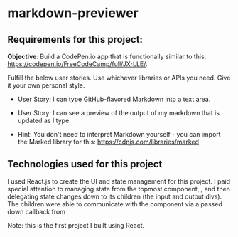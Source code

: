 # markdown-previewer

## Requirements for this project:
__Objective__: Build a CodePen.io app that is functionally similar to this: https://codepen.io/FreeCodeCamp/full/JXrLLE/.

Fulfill the below user stories. Use whichever libraries or APIs you need. Give it your own personal style.

* User Story: I can type GitHub-flavored Markdown into a text area.

* User Story: I can see a preview of the output of my markdown that is updated as I type.

* Hint: You don't need to interpret Markdown yourself - you can import the Marked library for this: https://cdnjs.com/libraries/marked

## Technologies used for this project

I used React.js to create the UI and state management for this project. I paid special attention to managing state from the topmost component, <App/>, and then delegating state changes down to its children (the input and output divs). The children were able to communicate with the <App/> component via a passed down callback from <App/>

Note: this is the first project I built using React.

